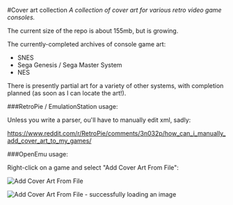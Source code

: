 #Cover art collection
*A collection of cover art for various retro video game consoles.*

The current size of the repo is about 155mb, but is growing.

The currently-completed archives of console game art:

 - SNES
 - Sega Genesis / Sega Master System
 - NES

 There is presently partial art for a variety of other systems, with completion planned (as soon as I can locate the art!).

###RetroPie / EmulationStation usage:

Unless you write a parser, ou'll have to manually edit xml, sadly:

https://www.reddit.com/r/RetroPie/comments/3n032p/how_can_i_manually_add_cover_art_to_my_games/

###OpenEmu usage:

Right-click on a game and select "Add Cover Art From File":

![Add Cover Art From File](http://i.imgur.com/fJm2OLl.png "Add Cover Art From File")

![Add Cover Art From File - successfully loading an image](http://i.imgur.com/tIqXaGW.png "Add Cover Art From File - successfully loading an image")